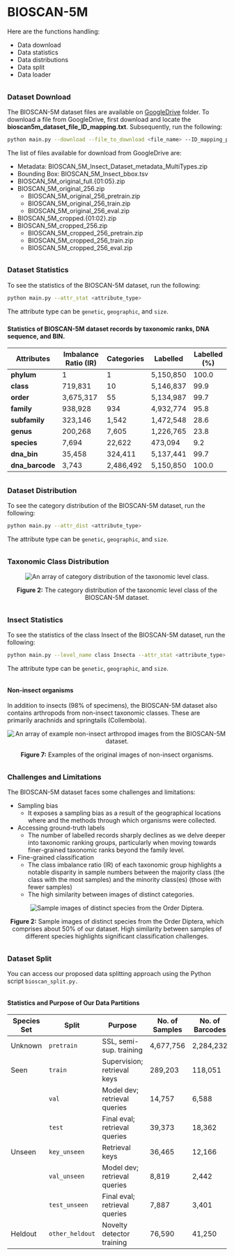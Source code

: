 # BIOSCAN-5M

Here are the functions handling:

- Data download 
- Data statistics 
- Data distributions 
- Data split
- Data loader

###### <h3> Dataset Download
The BIOSCAN-5M dataset files are available on [GoogleDrive](https://drive.google.com/drive/u/1/folders/1Jc57eKkeiYrnUBc9WlIp-ZS_L1bVlT-0) folder.
To download a file from GoogleDrive, first download and locate the **bioscan5m_dataset_file_ID_mapping.txt**. Subsequently, run the following:

```bash
python main.py --download --file_to_download <file_name> --ID_mapping_path <path/bioscan5m_dataset_file_ID_mapping.txt>
``` 

The list of files available for download from GoogleDrive are:

 - Metadata: BIOSCAN_5M_Insect_Dataset_metadata_MultiTypes.zip
 - Bounding Box: BIOSCAN_5M_Insect_bbox.tsv
 - BIOSCAN_5M_original_full.{01:05}.zip
 - BIOSCAN_5M_original_256.zip
    - BIOSCAN_5M_original_256_pretrain.zip
    - BIOSCAN_5M_original_256_train.zip
    - BIOSCAN_5M_original_256_eval.zip
 - BIOSCAN_5M_cropped.{01:02}.zip
 - BIOSCAN_5M_cropped_256.zip
    - BIOSCAN_5M_cropped_256_pretrain.zip
    - BIOSCAN_5M_cropped_256_train.zip
    - BIOSCAN_5M_cropped_256_eval.zip

###### <h3> Dataset Statistics
To see the statistics of the BIOSCAN-5M dataset, run the following:

```bash
python main.py --attr_stat <attribute_type>
``` 
The attribute type can be <code>genetic</code>, <code>geographic</code>, and <code>size</code>.

### <h4> Statistics of BIOSCAN-5M dataset records by taxonomic ranks, DNA sequence, and BIN.
| Attributes        | Imbalance Ratio (IR) | Categories  | Labelled        | Labelled (%)    |
|-------------------|----------------------|-------------|-----------------|-----------------|
| **phylum**        | 1                    | 1           | 5,150,850       | 100.0           |
| **class**         | 719,831              | 10          | 5,146,837       | 99.9            |
| **order**         | 3,675,317            | 55          | 5,134,987       | 99.7            |
| **family**        | 938,928              | 934         | 4,932,774       | 95.8            |
| **subfamily**     | 323,146              | 1,542       | 1,472,548       | 28.6            |
| **genus**         | 200,268              | 7,605       | 1,226,765       | 23.8            |
| **species**       | 7,694                | 22,622      | 473,094         | 9.2             |
| **dna_bin**       | 35,458               | 324,411     | 5,137,441       | 99.7            |
| **dna_barcode**   | 3,743                | 2,486,492   | 5,150,850       | 100.0           |



###### <h3> Dataset Distribution
To see the category distribution of the BIOSCAN-5M dataset, run the following:

```bash
python main.py --attr_dist <attribute_type>
``` 
The attribute type can be <code>genetic</code>, <code>geographic</code>, and <code>size</code>.

###### <h3> Taxonomic Class Distribution
<div align="center">
  <img src="https://github.com/zahrag/BIOSCAN-5M/blob/main/BIOSCAN_images/repo_images/class_order_stats.png" 
       alt="An array of category distribution of the taxonomic level class." />
  <p><b>Figure 2:</b> The category distribution of the taxonomic level class of the BIOSCAN-5M dataset.</p>
</div>

###### <h3> Insect Statistics
To see the statistics of the class Insect of the BIOSCAN-5M dataset, run the following:

```bash
python main.py --level_name class Insecta --attr_stat <attribute_type>
``` 
The attribute type can be <code>genetic</code>, <code>geographic</code>, and <code>size</code>.

###### <h4> Non-insect organisms
In addition to insects (98% of specimens), the BIOSCAN-5M dataset also contains arthropods from non-insect taxonomic classes.
These are primarily arachnids and springtails (Collembola).

<div align="center">
  <img src="https://github.com/zahrag/BIOSCAN-5M/blob/main/BIOSCAN_images/repo_images/non_insect.png" 
       alt="An array of example non-insect arthropod images from the BIOSCAN-5M dataset." />
  <p><b>Figure 7:</b> Examples of the original images of non-insect organisms.
</div>


###### <h3> Challenges and Limitations
The BIOSCAN-5M dataset faces some challenges and limitations:
- Sampling bias
  - It exposes a sampling bias as a result of the geographical locations where and the methods through which organisms were collected.
- Accessing ground-truth labels
  - The number of labelled records sharply declines as we delve deeper into taxonomic ranking groups, particularly when moving towards finer-grained taxonomic ranks beyond the family level.
- Fine-grained classification
  - The class imbalance ratio (IR) of each taxonomic group highlights a notable disparity in sample numbers between the majority class (the class with the most samples) and the minority class(es) (those with fewer samples)
  - The high similarity between images of distinct categories.

<div align="center">
  <img src="https://github.com/zahrag/BIOSCAN-5M/blob/main/BIOSCAN_images/repo_images/species_f.png" 
       alt="Sample images of distinct species from the Order Diptera." />
  <p><b>Figure 2:</b> Sample images of distinct species from the Order Diptera, 
                      which comprises about 50% of our dataset. High similarity between samples of different species 
highlights significant classification challenges.</p>
</div>


###### <h3> Dataset Split
You can access our proposed data splitting approach using the Python script `bioscan_split.py.
`
###### <h4> Statistics and Purpose of Our Data Partitions

| Species Set | Split              | Purpose                        | No. of Samples | No. of Barcodes | No. of Species |
|-------------|--------------------|--------------------------------|----------------|-----------------|----------------|
| Unknown     | `pretrain`         | SSL, semi-sup. training        | 4,677,756      | 2,284,232       | ---            |
| Seen        | `train`            | Supervision; retrieval keys    | 289,203        | 118,051         | 11,846         |
|             | `val`              | Model dev; retrieval queries   | 14,757         | 6,588           | 3,378          |
|             | `test`             | Final eval; retrieval queries  | 39,373         | 18,362          | 3,483          |
| Unseen      | `key_unseen`       | Retrieval keys                 | 36,465         | 12,166          | 914            |
|             | `val_unseen`       | Model dev; retrieval queries   | 8,819          | 2,442           | 903            |
|             | `test_unseen`      | Final eval; retrieval queries  | 7,887          | 3,401           | 880            |
| Heldout     | `other_heldout`    | Novelty detector training      | 76,590         | 41,250          | 9,862          |